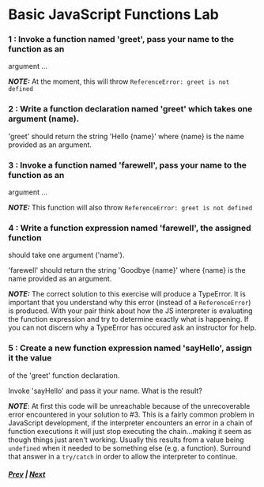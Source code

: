 # Basic JavaScript Functions Lab
### 1 : Invoke a function named 'greet', pass your name to the function as an 
argument ...  
  
***NOTE:*** At the moment, this will throw `ReferenceError: greet is not defined`  
  
### 2 : Write a function **declaration** named 'greet' which takes one argument (name).  
  
'greet' should return the string 'Hello {name}' where {name} is the name provided
as an argument.  
  
### 3 : Invoke a function named 'farewell', pass your name to the function as an 
argument ...  
  
***NOTE:*** This function will also throw `ReferenceError: greet is not defined`  

### 4 : Write a function **expression** named 'farewell', the assigned function 
should take one argument ('name').  
  
'farewell' should return the string 'Goodbye {name}' where {name} is the name 
provided as an argument.  
  
***NOTE:*** The correct solution to this exercise will produce a TypeError. It 
is important that you understand why this error (instead of a `ReferenceError`) 
is produced. With your pair think about how the JS interpreter is evaluating the 
function expression and try to determine exactly what is happening. If you can 
not discern why a TypeError has occured ask an instructor for help.  
  
### 5 : Create a new function **expression** named 'sayHello', assign it the value 
of the 'greet' function declaration.  
  
Invoke 'sayHello' and pass it your name. What is the result?  
  
***NOTE***: At first this code will be unreachable because of the unrecoverable 
error encountered in your solution to #3. This is a fairly common problem in 
JavaScript development, if the interpreter encounters an error in a chain of 
function executions it will just stop executing the chain...making it seem as 
though things just aren't working. Usually this results from a value being 
`undefined` when it needed to be something else (e.g. a function). Surround that 
answer in a `try/catch` in order to allow the interpreter to continue.  
  
##### [Prev](../4_scope.md) | [Next](../6_more_labs)

